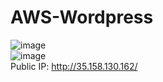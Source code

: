 # AWS-Wordpress
![image](https://user-images.githubusercontent.com/82158670/140420995-99b34ce8-3be3-4b7e-b40e-99f12cada2d7.png) <br>
![image](https://user-images.githubusercontent.com/82158670/140421092-2ef99999-d8f8-42a1-9413-e760a00926f9.png) <br>
Public IP: http://35.158.130.162/
